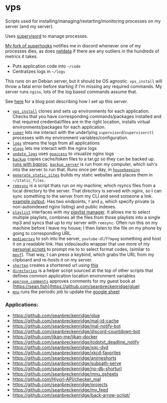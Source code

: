 # vps

Scripts used for installing/managing/restarting/monitoring processes on my server (and my server).

Uses [supervisord](http://supervisord.org/) to manage processes.

[My fork of superhooks](https://github.com/seanbreckenridge/superhooks) notifies me in discord whenever one of my processes dies, as does [netdata](https://www.netdata.cloud/) if there are any outliers in the hundreds of metrics it takes.

- Puts application code into `~/code`
- Centralizes logs in `~/logs`

This runs on an Debian server, but it should be OS agnostic. `vps_install` will throw a fatal error before starting if I'm missing any required commands. My server runs `nginx`, lots of the log based commands assume that.

See [here](https://exobrain.sean.fish/post/server_setup/) for a blog post describing how I set up this server.

- [`vps_install`](./vps_install) clones and sets up environments for each application. Checks that you have corresponding commands/packages installed and that required credential/files are in the right location, installs virtual environments/packages for each application.
- [`super`](./super) lets me interact with the underlying `supervisord`/`supervisorctl` processes with my environment variables/configuration.
- [`logs`](./logs) streams the logs from all applications
- [`glogs`](./glogs) lets me interact with the nginx logs
- [`update_logs`](./update_logs) uses [`goaccess`](https://goaccess.io/) to visualize nginx logs
- [`backup`](./backup) copies cache/token files to a tar.gz so they can be backed up. [runs with bgproc](https://github.com/seanbreckenridge/bgproc). [`backup_server`](./backup_server) is run from my computer, which ssh's into the server to run that. Runs once per day, in [`housekeeping`](https://sean.fish/d/housekeeping)
- [`generate_static_sites`](./generate_static_sites) builds my static websites and places them in `~/static_files`.
- [`remsync`](./remsync) is a script thats run on my machine, which rsyncs files from a local directory to the server. That directory is served with nginx, so I can sync something to the server from my CLI and send someone a link. [example output](https://gist.github.com/seanbreckenridge/2b11729859d248069a0eabf2e91e2800). Has two endpoints, `f` and `p`, which specify private (a non-autoindexed nginx listing) and public indexes.
- [`playlist`](./playlist) interfaces with my [playlist manager](https://github.com/seanbreckenridge/plaintext-playlist). It allows me to select multiple playlists, combines all the files from those playlists into a single mp3 and syncs that up to my server with `remsync`. Often run this on my machine before I leave my house; I then listen to the file on my phone by going to corresponding URL.
- [`mediaproxy`](./mediaproxy) to ssh into the server, `youtube-dl`/`ffmpeg` something and host it on a readable link. Has video/audio wrapper that use more of my [personal scripts](https://github.com/seanbreckenridge/dotfiles/) to prompt me to to select format codes, (similar to [`mpvf`](https://github.com/seanbreckenridge/mpvf/)). That way, I can press a keybind, which grabs the URL from my clipboard and re-hosts it on my server.
- [`shorten`](./shorten) creates a shortened url using [this](https://github.com/seanbreckenridge/no-db-shorturl)
- [`directories`](./directories) is a helper script sourced at the top of other scripts that defines common application location environment variables
- [`approve_comments`](./approve_comments) approves comments for my guest book at [https://sean.fish](https://github.com/seanbreckenridge/glue)
- [`mnu`](./mnu) runs the periodic job to update the [google sheet](https://github.com/seanbreckenridge/mnu_gsheets)

### Applications:

- https://github.com/seanbreckenridge/glue
- https://github.com/seanbreckenridge/mal-id-cache
- https://github.com/seanbreckenridge/mal-notify-bot
- https://github.com/seanbreckenridge/discord-countdown-bot
- https://github.com/jikan-me/jikan-docker
- https://github.com/seanbreckenridge/todotxt_deadline_notify
- https://github.com/seanbreckenridge/xqc-dvd
- https://github.com/seanbreckenridge/xkcd-favorites
- https://github.com/seanbreckenridge/animeshorts
- https://github.com/seanbreckenridge/subpath-serve
- https://github.com/seanbreckenridge/no-db-shorturl
- https://github.com/seanbreckenridge/mnu_gsheets
- https://github.com/Hiyori-API/checker_mal
- https://github.com/seanbreckenridge/projects
- https://github.com/seanbreckenridge/my_feed
- https://github.com/seanbreckenridge/back-arrow-script/
